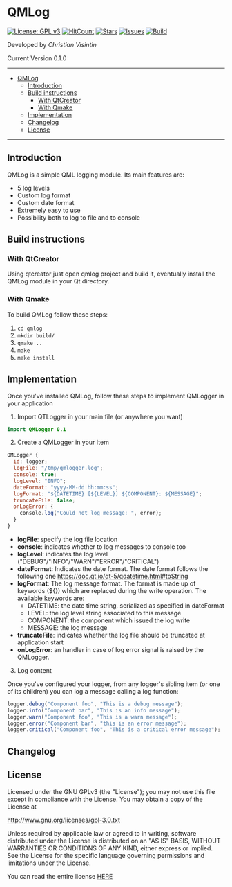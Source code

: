 # QMLog

[![License: GPL v3](https://img.shields.io/badge/License-GPLv3-blue.svg)](https://www.gnu.org/licenses/gpl-3.0) [![HitCount](http://hits.dwyl.io/ChristianVisintin/QMLog.svg)](http://hits.dwyl.io/ChristianVisintin/QMLog) [![Stars](https://img.shields.io/github/stars/ChristianVisintin/QMLog.svg)](https://github.com/ChristianVisintin/QMLog) [![Issues](https://img.shields.io/github/issues/ChristianVisintin/QMLog.svg)](https://github.com/ChristianVisintin/QMLog/issues) [![Build](https://api.travis-ci.org/ChristianVisintin/QMLog.svg?branch=master)](https://travis-ci.org/ChristianVisintin/QMLog)

Developed by *Christian Visintin*

Current Version 0.1.0

---

- [QMLog](#qmlog)
  - [Introduction](#introduction)
  - [Build instructions](#build-instructions)
    - [With QtCreator](#with-qtcreator)
    - [With Qmake](#with-qmake)
  - [Implementation](#implementation)
  - [Changelog](#changelog)
  - [License](#license)

---

## Introduction

QMLog is a simple QML logging module. Its main features are:

- 5 log levels
- Custom log format
- Custom date format
- Extremely easy to use
- Possibility both to log to file and to console

## Build instructions

### With QtCreator

Using qtcreator just open qmlog project and build it, eventually install the QMLog module in your Qt directory.

### With Qmake

To build QMLog follow these steps:

1. ```cd qmlog```
2. ```mkdir build/```
3. ```qmake ..```
4. ```make```
5. ```make install```

## Implementation

Once you've installed QMLog, follow these steps to implement QMLogger in your application

1. Import QTLogger in your main file (or anywhere you want)

```qml
import QMLogger 0.1
```

2. Create a QMLogger in your Item

```qml
QMLogger {
  id: logger;
  logFile: "/tmp/qmlogger.log";
  console: true;
  logLevel: "INFO";
  dateFormat: "yyyy-MM-dd hh:mm:ss";
  logFormat: "${DATETIME} [${LEVEL}] ${COMPONENT}: ${MESSAGE}";
  truncateFile: false;
  onLogError: {
    console.log("Could not log message: ", error);
  }
}
```

- **logFile**: specify the log file location
- **console**: indicates whether to log messages to console too
- **logLevel**: indicates the log level ("DEBUG"/"INFO"/"WARN"/"ERROR"/"CRITICAL")
- **dateFormat**: Indicates the date format. The date format follows the following one <https://doc.qt.io/qt-5/qdatetime.html#toString>
- **logFormat**: The log message format. The format is made up of keywords (${}) which are replaced during the write operation. The available keywords are:
  - DATETIME: the date time string, serialized as specified in dateFormat
  - LEVEL: the log level string associated to this message
  - COMPONENT: the component which issued the log write
  - MESSAGE: the log message
- **truncateFile**: indicates whether the log file should be truncated at application start
- **onLogError**: an handler in case of log error signal is raised by the QMLogger.

3. Log content

Once you've configured your logger, from any logger's sibling item (or one of its children) you can log a message calling a log function:

```qml
logger.debug("Component foo", "This is a debug message");
logger.info("Component bar", "This is an info message");
logger.warn("Component foo", "This is a warn message");
logger.error("Component bar", "this is an error message");
logger.critical("Component foo", "This is a critical error message");
```

## Changelog

## License

Licensed under the GNU GPLv3 (the "License"); you may not use this file except in compliance with the License. You may obtain a copy of the License at

<http://www.gnu.org/licenses/gpl-3.0.txt>

Unless required by applicable law or agreed to in writing, software distributed under the License is distributed on an "AS IS" BASIS, WITHOUT WARRANTIES OR CONDITIONS OF ANY KIND, either express or implied. See the License for the specific language governing permissions and limitations under the License.

You can read the entire license [HERE](./LICENSE.txt)
